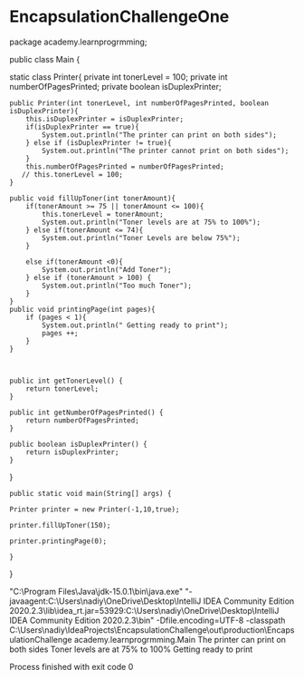 # EncapsulationChallengeOne
package academy.learnprogrmming;

public class Main {

static class Printer{
    private int tonerLevel = 100;
    private int numberOfPagesPrinted;
    private boolean isDuplexPrinter;

    public Printer(int tonerLevel, int numberOfPagesPrinted, boolean isDuplexPrinter){
        this.isDuplexPrinter = isDuplexPrinter;
        if(isDuplexPrinter == true){
            System.out.println("The printer can print on both sides");
        } else if (isDuplexPrinter != true){
            System.out.println("The printer cannot print on both sides");
        }
        this.numberOfPagesPrinted = numberOfPagesPrinted;
       // this.tonerLevel = 100;
    }

    public void fillUpToner(int tonerAmount){
        if(tonerAmount >= 75 || tonerAmount <= 100){
            this.tonerLevel = tonerAmount;
            System.out.println("Toner levels are at 75% to 100%");
        } else if(tonerAmount <= 74){
            System.out.println("Toner Levels are below 75%");
        }

        else if(tonerAmount <0){
            System.out.println("Add Toner");
        } else if (tonerAmount > 100) {
            System.out.println("Too much Toner");
        }
    }
    public void printingPage(int pages){
        if (pages < 1){
            System.out.println(" Getting ready to print");
            pages ++;
        }
    }



    public int getTonerLevel() {
        return tonerLevel;
    }

    public int getNumberOfPagesPrinted() {
        return numberOfPagesPrinted;
    }

    public boolean isDuplexPrinter() {
        return isDuplexPrinter;
    }
}

    public static void main(String[] args) {

    Printer printer = new Printer(-1,10,true);

    printer.fillUpToner(150);

    printer.printingPage(0);

    }
}

"C:\Program Files\Java\jdk-15.0.1\bin\java.exe" "-javaagent:C:\Users\nadiy\OneDrive\Desktop\IntelliJ IDEA Community Edition 2020.2.3\lib\idea_rt.jar=53929:C:\Users\nadiy\OneDrive\Desktop\IntelliJ IDEA Community Edition 2020.2.3\bin" -Dfile.encoding=UTF-8 -classpath C:\Users\nadiy\IdeaProjects\EncapsulationChallenge\out\production\EncapsulationChallenge academy.learnprogrmming.Main
The printer can print on both sides
Toner levels are at 75% to 100%
 Getting ready to print

Process finished with exit code 0
